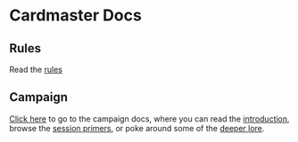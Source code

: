 # Cardmaster Docs

## Rules

Read the [rules](rules.md)

## Campaign

[Click here](https://github.com/elliottomlinson/rpcg/blob/master/docs/campaign/README.md) to go to the campaign docs, where you can read the [introduction](https://github.com/elliottomlinson/rpcg/blob/master/docs/campaign/intro/README.md), browse the [session primers](https://github.com/elliottomlinson/rpcg/blob/master/docs/campaign/sessions/README.md), or poke around some of the [deeper lore](https://github.com/elliottomlinson/rpcg/blob/master/docs/campaign/notes/README.md).
